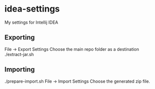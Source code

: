 # idea-settings
My settings for Intellij IDEA

## Exporting
File -> Export Settings
Choose the main repo folder as a destination
./extract-jar.sh

## Importing
./prepare-import.sh
File -> Import Settings
Choose the generated zip file.
